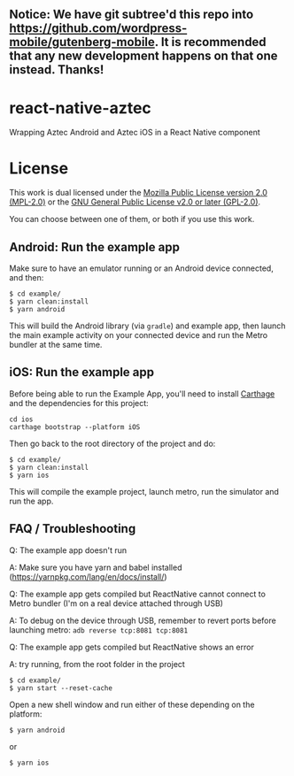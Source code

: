 ## Notice: We have git subtree'd this repo into https://github.com/wordpress-mobile/gutenberg-mobile. It is recommended that any new development happens on that one instead. Thanks!

# react-native-aztec

Wrapping Aztec Android and Aztec iOS in a React Native component

# License

This work is dual licensed under the [Mozilla Public License version 2.0 (MPL-2.0)](MPL-2.0.md) or the [GNU General Public License v2.0 or later (GPL-2.0)](GPL-2.0.md).

You can choose between one of them, or both if you use this work.

## Android: Run the example app

Make sure to have an emulator running or an Android device connected, and then:

```
$ cd example/
$ yarn clean:install
$ yarn android
```

This will build the Android library (via `gradle`) and example app, then launch the main example activity on your connected device and run the Metro bundler at the same time.

## iOS: Run the example app

Before being able to run the Example App, you'll need to install [Carthage](https://github.com/Carthage/Carthage) and the dependencies for this project:
```
cd ios
carthage bootstrap --platform iOS
```

Then go back to the root directory of the project and do:
```
$ cd example/
$ yarn clean:install
$ yarn ios
```

This will compile the example project, launch metro, run the simulator and run the app.

## FAQ / Troubleshooting

Q: The example app doesn't run

A: Make sure you have yarn and babel installed (https://yarnpkg.com/lang/en/docs/install/)


Q: The example app gets compiled but ReactNative cannot connect to Metro bundler (I'm on a real device attached through USB)

A: To debug on the device through USB, remember to revert ports before launching metro:
`adb reverse tcp:8081 tcp:8081`


Q: The example app gets compiled but ReactNative shows an error

A: try running, from the root folder in the project
```
$ cd example/
$ yarn start --reset-cache
```

Open a new shell window and run either of these depending on the platform:

```
$ yarn android
```

or

```
$ yarn ios
```

